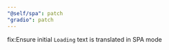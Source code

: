 ```yaml
---
"@self/spa": patch
"gradio": patch
---
```


fix:Ensure initial `Loading` text is translated in SPA mode

